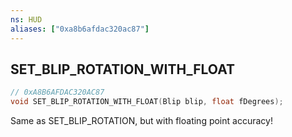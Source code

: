 ```yaml
---
ns: HUD
aliases: ["0xa8b6afdac320ac87"]
---
```

## SET_BLIP_ROTATION_WITH_FLOAT

```c
// 0xA8B6AFDAC320AC87
void SET_BLIP_ROTATION_WITH_FLOAT(Blip blip, float fDegrees);
```

Same as SET_BLIP_ROTATION, but with floating point accuracy!

